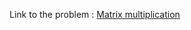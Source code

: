 Link to the problem : [Matrix multiplication](https://www.rosettacode.org/wiki/Matrix_multiplication)
